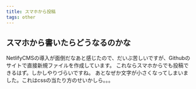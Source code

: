 ```yaml
---
title: スマホから投稿
tags: other
---
```


## スマホから書いたらどうなるのかな

NetlifyCMSの導入が面倒だなあと感じたので、だいぶ苦しいですが、Githubのサイトで直接新規ファイルを作成しています。
これならスマホからでも投稿できるはず。しかしやりづらいですね。
あとなぜか文字が小さくなってしまいました。これはcssの当たり方のせいかしら。。。

